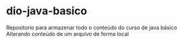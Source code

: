 # dio-java-basico
Repositorio para armazenar todo o conteúdo do curso de java básico 
Alterando conteúdo de um arquivo de forma local 